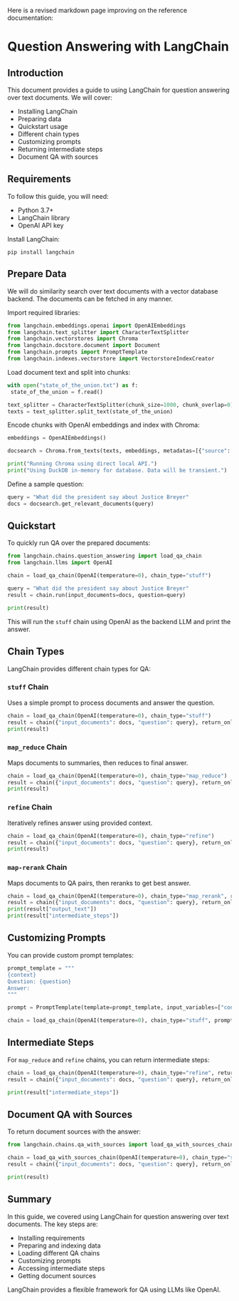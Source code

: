 
Here is a revised markdown page improving on the reference documentation:

# Question Answering with LangChain

## Introduction

This document provides a guide to using LangChain for question answering over text documents. We will cover:

- Installing LangChain  
- Preparing data
- Quickstart usage
- Different chain types
- Customizing prompts
- Returning intermediate steps  
- Document QA with sources

## Requirements

To follow this guide, you will need:

- Python 3.7+
- LangChain library
- OpenAI API key

Install LangChain:

```
pip install langchain
```

## Prepare Data

We will do similarity search over text documents with a vector database backend. The documents can be fetched in any manner. 

Import required libraries:

```python
from langchain.embeddings.openai import OpenAIEmbeddings   
from langchain.text_splitter import CharacterTextSplitter
from langchain.vectorstores import Chroma
from langchain.docstore.document import Document
from langchain.prompts import PromptTemplate
from langchain.indexes.vectorstore import VectorstoreIndexCreator
```

Load document text and split into chunks:

```python  
with open("state_of_the_union.txt") as f:
 state_of_the_union = f.read()

text_splitter = CharacterTextSplitter(chunk_size=1000, chunk_overlap=0)  
texts = text_splitter.split_text(state_of_the_union)
```

Encode chunks with OpenAI embeddings and index with Chroma:

```python
embeddings = OpenAIEmbeddings()

docsearch = Chroma.from_texts(texts, embeddings, metadatas=[{"source": str(i)} for i in range(len(texts))]).as_retriever() 

print("Running Chroma using direct local API.")
print("Using DuckDB in-memory for database. Data will be transient.")
```

Define a sample question:

```python 
query = "What did the president say about Justice Breyer"
docs = docsearch.get_relevant_documents(query)
```

## Quickstart

To quickly run QA over the prepared documents:

```python
from langchain.chains.question_answering import load_qa_chain
from langchain.llms import OpenAI

chain = load_qa_chain(OpenAI(temperature=0), chain_type="stuff")

query = "What did the president say about Justice Breyer"  
result = chain.run(input_documents=docs, question=query)

print(result)
```

This will run the `stuff` chain using OpenAI as the backend LLM and print the answer.

## Chain Types

LangChain provides different chain types for QA:

### `stuff` Chain

Uses a simple prompt to process documents and answer the question.

```python
chain = load_qa_chain(OpenAI(temperature=0), chain_type="stuff")
result = chain({"input_documents": docs, "question": query}, return_only_outputs=True) 
print(result)
```

### `map_reduce` Chain

Maps documents to summaries, then reduces to final answer.

```python  
chain = load_qa_chain(OpenAI(temperature=0), chain_type="map_reduce")
result = chain({"input_documents": docs, "question": query}, return_only_outputs=True)
print(result)
```

### `refine` Chain  

Iteratively refines answer using provided context.

```python
chain = load_qa_chain(OpenAI(temperature=0), chain_type="refine") 
result = chain({"input_documents": docs, "question": query}, return_only_outputs=True)   
print(result)
```

### `map-rerank` Chain

Maps documents to QA pairs, then reranks to get best answer.

```python
chain = load_qa_chain(OpenAI(temperature=0), chain_type="map_rerank", return_intermediate_steps=True)
result = chain({"input_documents": docs, "question": query}, return_only_outputs=True)
print(result["output_text"])  
print(result["intermediate_steps"])
```

## Customizing Prompts

You can provide custom prompt templates:

```python
prompt_template = """  
{context}
Question: {question}
Answer: 
"""

prompt = PromptTemplate(template=prompt_template, input_variables=["context", "question"])

chain = load_qa_chain(OpenAI(temperature=0), chain_type="stuff", prompt=prompt)
```

## Intermediate Steps  

For `map_reduce` and `refine` chains, you can return intermediate steps:

```python
chain = load_qa_chain(OpenAI(temperature=0), chain_type="refine", return_refine_steps=True)
result = chain({"input_documents": docs, "question": query}, return_only_outputs=True)

print(result["intermediate_steps"]) 
```

## Document QA with Sources

To return document sources with the answer:

```python
from langchain.chains.qa_with_sources import load_qa_with_sources_chain

chain = load_qa_with_sources_chain(OpenAI(temperature=0), chain_type="stuff")   
result = chain({"input_documents": docs, "question": query}, return_only_outputs=True)

print(result)  
```

## Summary

In this guide, we covered using LangChain for question answering over text documents. The key steps are:

- Installing requirements  
- Preparing and indexing data  
- Loading different QA chains
- Customizing prompts
- Accessing intermediate steps
- Getting document sources

LangChain provides a flexible framework for QA using LLMs like OpenAI.

